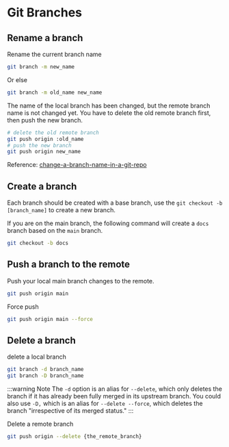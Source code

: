 
# Git Branches

## Rename a branch

Rename the current branch name

```bash
git branch -m new_name
```

Or else

```bash
git branch -m old_name new_name
```

The name of the local branch has been changed, but the remote branch name is not changed yet. 
You have to delete the old remote branch first, then push the new branch.

```bash
# delete the old remote branch
git push origin :old_name
# push the new branch
git push origin new_name
```

Reference: [change-a-branch-name-in-a-git-repo](https://stackoverflow.com/questions/3866951/change-a-branch-name-in-a-git-repo)

## Create a branch

Each branch should be created with a base branch, use the `git checkout -b [branch_name]` to create a new branch.

If you are on the main branch, the following command will create a `docs` branch based on the `main` branch.

```bash
git checkout -b docs
```

## Push a branch to the remote

Push your local main branch changes to the remote.

```bash
git push origin main
```

Force push

```bash
git push origin main --force
```

## Delete a branch

delete a local branch

```bash
git branch -d branch_name
git branch -D branch_name
```

:::warning Note
The `-d` option is an alias for `--delete`, which only deletes the branch if it has already been fully merged in its upstream branch. You could also use `-D,` which is an alias for `--delete --force`, which deletes the branch "irrespective of its merged status."
:::

Delete a remote branch

```bash
git push origin --delete {the_remote_branch}
```
